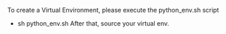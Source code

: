 To create a Virtual Environment, please execute the python_env.sh script
  - sh python_env.sh <virtual env> <Your dir of the virtualenv>
After that, source your virtual env.
